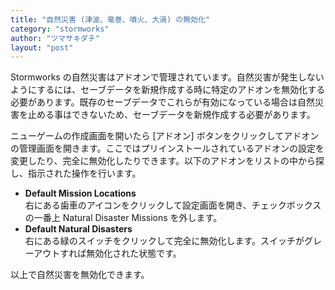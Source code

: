 ```yaml
---
title: "自然災害 (津波、竜巻、噴火、大渦) の無効化"
category: "stormworks"
author: "ツマサキダチ"
layout: "post"
---
```

Stormworks の自然災害はアドオンで管理されています。自然災害が発生しないようにするには、セーブデータを新規作成する時に特定のアドオンを無効化する必要があります。既存のセーブデータでこれらが有効になっている場合は自然災害を止める事はできないため、セーブデータを新規作成する必要があります。

ニューゲームの作成画面を開いたら [アドオン] ボタンをクリックしてアドオンの管理画面を開きます。ここではプリインストールされているアドオンの設定を変更したり、完全に無効化したりできます。以下のアドオンをリストの中から探し、指示された操作を行います。

- **Default Mission Locations**<br>
  右にある歯車のアイコンをクリックして設定画面を開き、チェックボックスの一番上 Natural Disaster Missions を外します。
- **Default Natural Disasters**<br>
  右にある緑のスイッチをクリックして完全に無効化します。スイッチがグレーアウトすれば無効化された状態です。

以上で自然災害を無効化できます。
